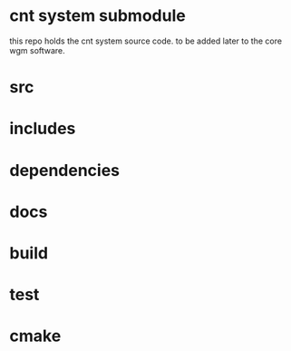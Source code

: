 # cnt system submodule
this repo holds the cnt system source code. to be added later to the core wgm software.

# src

# includes

# dependencies

# docs

# build

# test

# cmake
